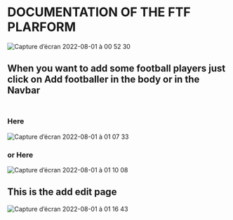 # DOCUMENTATION OF  THE  FTF  PLARFORM
![Capture d’écran 2022-08-01 à 00 52 30](https://user-images.githubusercontent.com/100726144/182052737-bf77da1a-e369-4244-a582-e4700d439712.png)
## When  you want to add some football players just click on Add footballer in the body or in the Navbar <br> <br> 
 ### Here 
![Capture d’écran 2022-08-01 à 01 07 33](https://user-images.githubusercontent.com/100726144/182053334-dfdc7ce3-97a6-44da-a5f3-e06d84eb8f29.png)<br> 
### or Here 
![Capture d’écran 2022-08-01 à 01 10 08](https://user-images.githubusercontent.com/100726144/182053503-572e53a9-7fe4-46ae-9e7f-85c3e1d2eb4b.png)
## This is the add edit  page 
![Capture d’écran 2022-08-01 à 01 16 43](https://user-images.githubusercontent.com/100726144/182053907-964d8856-ce08-4e93-86aa-f725105c31d5.png)
